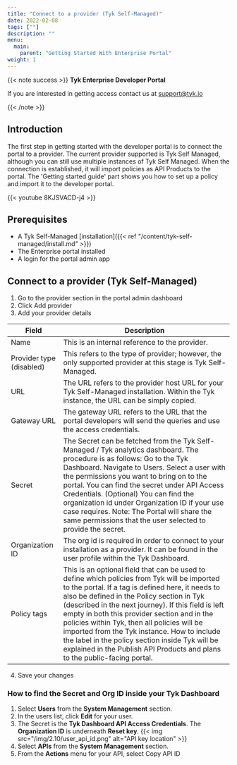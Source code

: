 ```yaml
---
title: "Connect to a provider (Tyk Self-Managed)"
date: 2022-02-08
tags: [""]
description: ""
menu:
  main:
    parent: "Getting Started With Enterprise Portal"
weight: 1
---
```


{{< note success >}}
**Tyk Enterprise Developer Portal**

If you are interested in getting access contact us at [support@tyk.io](<mailto:support@tyk.io?subject=Tyk Enterprise Portal Beta>)

{{< /note >}}

## Introduction

The first step in getting started with the developer portal is to connect the portal to a provider. The current provider supported is Tyk Self Managed, although you can still use multiple instances of Tyk Self Managed. When the connection is established, it will import policies as API Products to the portal. The 'Getting started guide' part shows you how to set up a policy and import it to the developer portal.

{{< youtube 8KJSVACD-j4 >}}

## Prerequisites

- A Tyk Self-Managed [installation]({{< ref "/content/tyk-self-managed/install.md" >}})
- The Enterprise portal installed
- A login for the portal admin app

## Connect to a provider (Tyk Self-Managed)

1. Go to the provider section in the portal admin dashboard
2. Click Add provider
3. Add your provider details

| Field                    | Description                                                                                                                                                                                                                                                                                                                                                                                                                                                                                                                         |
| ------------------------ | ----------------------------------------------------------------------------------------------------------------------------------------------------------------------------------------------------------------------------------------------------------------------------------------------------------------------------------------------------------------------------------------------------------------------------------------------------------------------------------------------------------------------------------- |
| Name                     | This is an internal reference to the provider.                                                                                                                                                                                                                                                                                                                                                                                                                                                                                      |
| Provider type (disabled) | This refers to the type of provider; however, the only supported provider at this stage is Tyk Self-Managed.                                                                                                                                                                                                                                                                                                                                                                                                                        |
| URL                      | The URL refers to the provider host URL for your Tyk Self-Managed installation. Within the Tyk instance, the URL can be simply copied.                                                                                                                                                                                                                                                                                                                                                                                              |
| Gateway URL              | The gateway URL refers to the URL that the portal developers will send the queries and use the access credentials.                                                                                                                                                                                                                                                                                                                                                                                                                  |
| Secret                   | The Secret can be fetched from the Tyk Self-Managed / Tyk analytics dashboard. The procedure is as follows: Go to the Tyk Dashboard. Navigate to Users. Select a user with the permissions you want to bring on to the portal. You can find the secret under API Access Credentials. (Optional) You can find the organization id under Organization ID if your use case requires. Note: The Portal will share the same permissions that the user selected to provide the secret.                                                    |
| Organization ID          | The org id is required in order to connect to your installation as a provider. It can be found in the user profile within the Tyk Dashboard.                                                                                                                                                                                                                                                                                                                                                                                        |
| Policy tags              | This is an optional field that can be used to define which policies from Tyk will be imported to the portal. If a tag is defined here, it needs to also be defined in the Policy section in Tyk (described in the next journey). If this field is left empty in both this provider section and in the policies within Tyk, then all policies will be imported from the Tyk instance. How to include the label in the policy section inside Tyk will be explained in the Publish API Products and plans to the public-facing portal. |

4. Save your changes

### How to find the Secret and Org ID inside your Tyk Dashboard

1.  Select **Users** from the **System Management** section.
2.  In the users list, click **Edit** for your user.
3.  The Secret is the **Tyk Dashboard API Access Credentials**. The **Organization ID** is underneath **Reset key**. {{< img src="/img/2.10/user_api_id.png" alt="API key location" >}}
4.  Select **APIs** from the **System Management** section.
5.  From the **Actions** menu for your API, select Copy API ID
